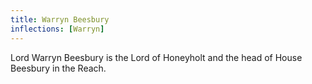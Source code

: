 ```yaml
---
title: Warryn Beesbury
inflections: [Warryn]
---
```


Lord Warryn Beesbury is the Lord of Honeyholt and the head of House Beesbury in the Reach.


